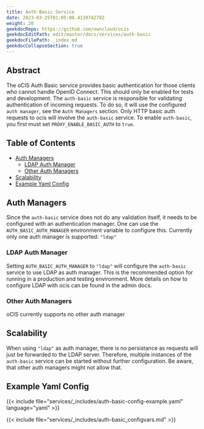 ```yaml
---
title: Auth-Basic Service
date: 2023-03-25T01:05:08.411974278Z
weight: 20
geekdocRepo: https://github.com/owncloud/ocis
geekdocEditPath: edit/master/docs/services/auth-basic
geekdocFilePath: _index.md
geekdocCollapseSection: true
---
```


## Abstract

The oCIS Auth Basic service provides basic authentication for those clients who cannot handle OpenID Connect. This should only be enabled for tests and development.
The `auth-basic` service is responsible for validating authentication of incoming requests. To do so, it will use the configured `auth manager`, see the `Auth Managers` section. Only HTTP basic auth requests to ocis will involve the `auth-basic` service.
To enable `auth-basic`, you first must set `PROXY_ENABLE_BASIC_AUTH` to `true`.

## Table of Contents

* [Auth Managers](#auth-managers)
  * [LDAP Auth Manager](#ldap-auth-manager)
  * [Other Auth Managers](#other-auth-managers)
* [Scalability](#scalability)
* [Example Yaml Config](#example-yaml-config)

## Auth Managers

Since the `auth-basic` service does not do any validation itself, it needs to be configured with an authentication manager. One can use the `AUTH_BASIC_AUTH_MANAGER` environment variable to configure this. Currently only one auth manager is supported: `"ldap"`

### LDAP Auth Manager

Setting `AUTH_BASIC_AUTH_MANAGER` to `"ldap"` will configure the `auth-basic` service to use LDAP as auth manager. This is the recommended option for running in a production and testing environment. More details on how to configure LDAP with ocis can be found in the admin docs.

### Other Auth Managers

oCIS currently supports no other auth manager

## Scalability

When using `"ldap"` as auth manager, there is no persistance as requests will just be forwarded to the LDAP server. Therefore, multiple instances of the `auth-basic` service can be started without further configuration. Be aware, that other auth managers might not allow that.

## Example Yaml Config

{{< include file="services/_includes/auth-basic-config-example.yaml"  language="yaml" >}}

{{< include file="services/_includes/auth-basic_configvars.md" >}}

